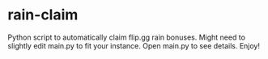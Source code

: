 # rain-claim
Python script to automatically claim flip.gg rain bonuses. Might need to slightly edit main.py to fit your instance. Open main.py to see details. Enjoy!
